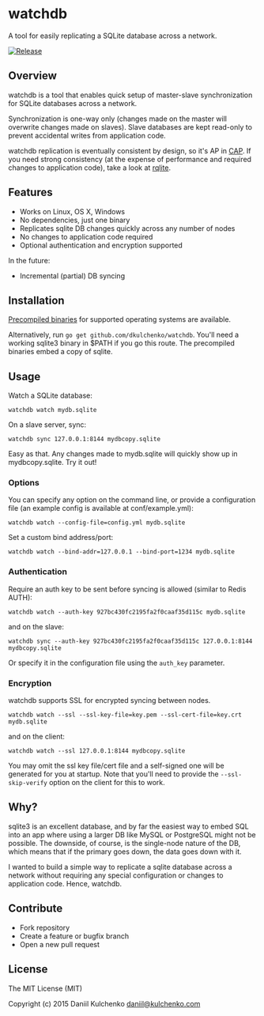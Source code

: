 # watchdb

A tool for easily replicating a SQLite database across a network.

[![Release](https://img.shields.io/github/release/dkulchenko/watchdb.svg)](https://github.com/dkulchenko/watchdb/releases)

## Overview

watchdb is a tool that enables quick setup of master-slave synchronization for 
SQLite databases across a network.

Synchronization is one-way only (changes made on the master will overwrite
changes made on slaves). Slave databases are kept read-only to prevent 
accidental writes from application code.

watchdb replication is eventually consistent by design, so it's AP in [CAP](http://en.wikipedia.org/wiki/CAP_theorem).
If you need strong consistency (at the expense of performance and required changes to 
application code), take a look at [rqlite](https://github.com/otoolep/rqlite).

## Features

- Works on Linux, OS X, Windows
- No dependencies, just one binary
- Replicates sqlite DB changes quickly across any number of nodes
- No changes to application code required
- Optional authentication and encryption supported

In the future:

- Incremental (partial) DB syncing

## Installation

[Precompiled binaries](https://github.com/dkulchenko/watchdb/releases) for supported 
operating systems are available.

Alternatively, run `go get github.com/dkulchenko/watchdb`. You'll need a working sqlite3 
binary in $PATH if you go this route. The precompiled binaries embed a copy of sqlite.

## Usage

Watch a SQLite database:

```
watchdb watch mydb.sqlite
```

On a slave server, sync:

```
watchdb sync 127.0.0.1:8144 mydbcopy.sqlite
```

Easy as that. Any changes made to mydb.sqlite will quickly show up in mydbcopy.sqlite. Try it out!

### Options

You can specify any option on the command line, or provide a configuration file (an example config is available at conf/example.yml):

```
watchdb watch --config-file=config.yml mydb.sqlite
```

Set a custom bind address/port:

```
watchdb watch --bind-addr=127.0.0.1 --bind-port=1234 mydb.sqlite
```

### Authentication

Require an auth key to be sent before syncing is allowed (similar to Redis AUTH):

```
watchdb watch --auth-key 927bc430fc2195fa2f0caaf35d115c mydb.sqlite
```

and on the slave:

```
watchdb sync --auth-key 927bc430fc2195fa2f0caaf35d115c 127.0.0.1:8144 mydbcopy.sqlite
```

Or specify it in the configuration file using the `auth_key` parameter.

### Encryption

watchdb supports SSL for encrypted syncing between nodes.

```
watchdb watch --ssl --ssl-key-file=key.pem --ssl-cert-file=key.crt mydb.sqlite
```

and on the client:

```
watchdb watch --ssl 127.0.0.1:8144 mydbcopy.sqlite
```

You may omit the ssl key file/cert file and a self-signed one will be generated for you
at startup. Note that you'll need to provide the `--ssl-skip-verify` option on the client
for this to work.

## Why?

sqlite3 is an excellent database, and by far the easiest way to embed SQL into an app
where using a larger DB like MySQL or PostgreSQL might not be possible. The downside, 
of course, is the single-node nature of the DB, which means that if the primary goes 
down, the data goes down with it.

I wanted to build a simple way to replicate a sqlite database across a network without
requiring any special configuration or changes to application code. Hence, watchdb.

## Contribute

- Fork repository
- Create a feature or bugfix branch
- Open a new pull request

## License

The MIT License (MIT)

Copyright (c) 2015 Daniil Kulchenko <daniil@kulchenko.com>
